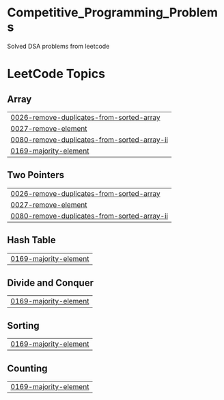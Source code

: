# Competitive_Programming_Problems
Solved DSA problems from leetcode

<!---LeetCode Topics Start-->
# LeetCode Topics
## Array
|  |
| ------- |
| [0026-remove-duplicates-from-sorted-array](https://github.com/Dagmawi-Y/Competitive_Programming_Problems/tree/master/0026-remove-duplicates-from-sorted-array) |
| [0027-remove-element](https://github.com/Dagmawi-Y/Competitive_Programming_Problems/tree/master/0027-remove-element) |
| [0080-remove-duplicates-from-sorted-array-ii](https://github.com/Dagmawi-Y/Competitive_Programming_Problems/tree/master/0080-remove-duplicates-from-sorted-array-ii) |
| [0169-majority-element](https://github.com/Dagmawi-Y/Competitive_Programming_Problems/tree/master/0169-majority-element) |
## Two Pointers
|  |
| ------- |
| [0026-remove-duplicates-from-sorted-array](https://github.com/Dagmawi-Y/Competitive_Programming_Problems/tree/master/0026-remove-duplicates-from-sorted-array) |
| [0027-remove-element](https://github.com/Dagmawi-Y/Competitive_Programming_Problems/tree/master/0027-remove-element) |
| [0080-remove-duplicates-from-sorted-array-ii](https://github.com/Dagmawi-Y/Competitive_Programming_Problems/tree/master/0080-remove-duplicates-from-sorted-array-ii) |
## Hash Table
|  |
| ------- |
| [0169-majority-element](https://github.com/Dagmawi-Y/Competitive_Programming_Problems/tree/master/0169-majority-element) |
## Divide and Conquer
|  |
| ------- |
| [0169-majority-element](https://github.com/Dagmawi-Y/Competitive_Programming_Problems/tree/master/0169-majority-element) |
## Sorting
|  |
| ------- |
| [0169-majority-element](https://github.com/Dagmawi-Y/Competitive_Programming_Problems/tree/master/0169-majority-element) |
## Counting
|  |
| ------- |
| [0169-majority-element](https://github.com/Dagmawi-Y/Competitive_Programming_Problems/tree/master/0169-majority-element) |
<!---LeetCode Topics End-->